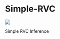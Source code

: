 # Simple-RVC


<img src="https://counter.seku.su/cmoe?name=SRVC&theme=r34"/><br>


Simple RVC Inference
